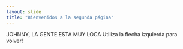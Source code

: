 ```yaml
---
layout: slide
title: "Bienvenidos a la segunda página"
---
```

JOHNNY, LA GENTE ESTA MUY LOCA
Utiliza la flecha izquierda para volver!
